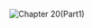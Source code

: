  
![Chapter 20(Part1)](https://github.com/mrgsdev/AppCoda/assets/157994617/2908191b-13d7-49db-b756-8bbc048d29c1)
